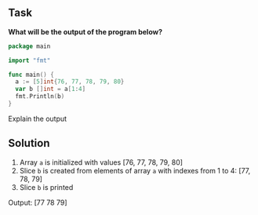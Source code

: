 ## Task

**What will be the output of the program below?**

```go
package main

import "fmt"

func main() {
  a := [5]int{76, 77, 78, 79, 80}
  var b []int = a[1:4]
  fmt.Println(b)
}
```

Explain the output

## Solution

1. Array `a` is initialized with values [76, 77, 78, 79, 80]
2. Slice `b` is created from elements of array `a` with indexes from 1 to 4: [77, 78, 79]
3. Slice `b` is printed

Output: [77 78 79]